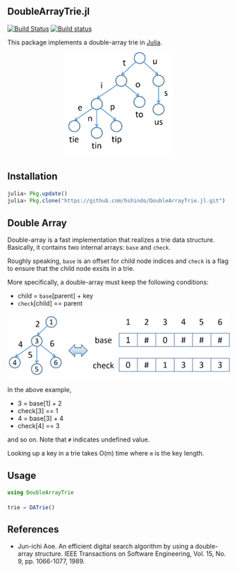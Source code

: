 ## DoubleArrayTrie.jl

[![Build Status](https://travis-ci.org/hshindo/DoubleArrayTrie.jl.svg?branch=master)](https://travis-ci.org/hshindo/DoubleArrayTrie.jl)
[![Build status](https://ci.appveyor.com/api/projects/status/github/hshindo/DoubleArrayTrie.jl?branch=master)](https://ci.appveyor.com/project/hshindo/DoubleArrayTrie-jl/branch/master)

This package implements a double-array trie in [Julia](http://julialang.org/).

<p align="center"><img src="https://github.com/hshindo/DoubleArray.jl/blob/master/trie.png" width="250"></p>

## Installation
```julia
julia> Pkg.update()
julia> Pkg.clone("https://github.com/hshindo/DoubleArrayTrie.jl.git")
```

## Double Array
Double-array is a fast implementation that realizes a trie data structure.
Basically, it contains two internal arrays: `base` and `check`.

Roughly speaking, `base` is an offset for child node indices and `check` is a flag to ensure that the child node exsits in a trie.

More specifically, a double-array must keep the following conditions:
* child = `base`[parent] + key
* `check`[child] == parent

<p align="center"><img src="https://github.com/hshindo/DoubleArray.jl/blob/master/doublearray.png" width="600"></p>

In the above example,
* 3 = base[1] + 2
* check[3] == 1
* 4 = base[3] + 4
* check[4] == 3

and so on. Note that `#` indicates undefined value.

Looking up a key in a trie takes O(m) time where `m` is the key length.

## Usage
```julia
using DoubleArrayTrie

trie = DATrie()

```

## References
* Jun-ichi Aoe. An efficient digital search algorithm by using a double-array structure. IEEE Transactions on Software Engineering, Vol. 15, No. 9, pp. 1066-1077, 1989.
